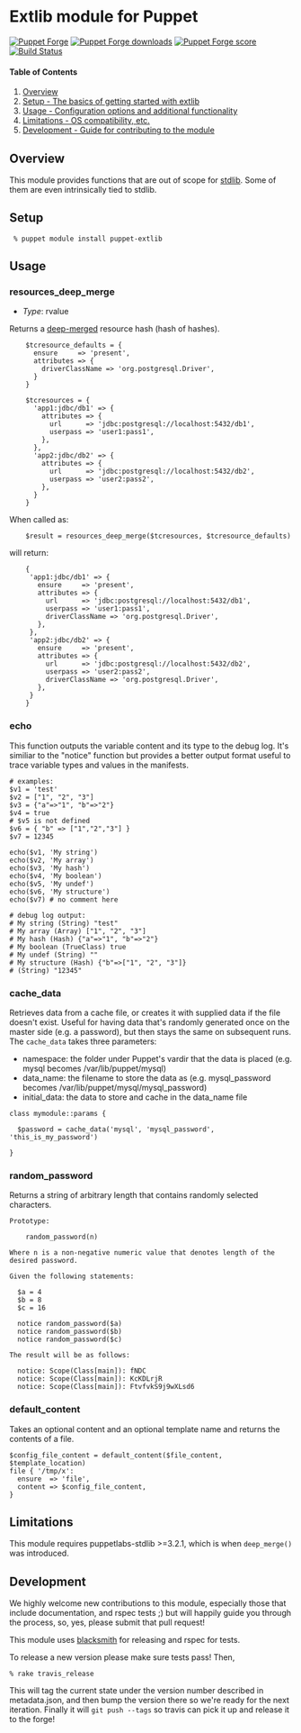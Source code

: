 # Extlib module for Puppet

[![Puppet Forge](http://img.shields.io/puppetforge/v/puppet/extlib.svg)](https://forge.puppetlabs.com/puppet/extlib)
[![Puppet Forge downloads](https://img.shields.io/puppetforge/dt/puppet/extlib.svg)](https://forge.puppetlabs.com/puppet/extlib)
[![Puppet Forge score](https://img.shields.io/puppetforge/f/puppet/extlib.svg)](https://forge.puppetlabs.com/puppet/extlib)
[![Build Status](https://travis-ci.org/voxpupuli/puppet-extlib.png)](https://travis-ci.org/voxpupuli/puppet-extlib)

#### Table of Contents

1. [Overview](#overview)
3. [Setup - The basics of getting started with extlib](#setup)
4. [Usage - Configuration options and additional functionality](#usage)
5. [Limitations - OS compatibility, etc.](#limitations)
6. [Development - Guide for contributing to the module](#development)

## Overview

This module provides functions that are out of scope for [stdlib](https://github.com/puppetlabs/puppetlabs-stdlib).
Some of them are even intrinsically tied to stdlib.

## Setup

```console
 % puppet module install puppet-extlib
```

## Usage

### resources_deep_merge

- *Type*: rvalue

Returns a [deep-merged](#deep_merge) resource hash (hash of hashes).

```puppet
    $tcresource_defaults = {
      ensure     => 'present',
      attributes => {
        driverClassName => 'org.postgresql.Driver',
      }
    }

    $tcresources = {
      'app1:jdbc/db1' => {
        attributes => {
          url      => 'jdbc:postgresql://localhost:5432/db1',
          userpass => 'user1:pass1',
        },
      },
      'app2:jdbc/db2' => {
        attributes => {
          url      => 'jdbc:postgresql://localhost:5432/db2',
          userpass => 'user2:pass2',
        },
      }
    }
```

When called as:

```puppet
    $result = resources_deep_merge($tcresources, $tcresource_defaults)
```

will return:

```puppet
    {
     'app1:jdbc/db1' => {
       ensure     => 'present',
       attributes => {
         url      => 'jdbc:postgresql://localhost:5432/db1',
         userpass => 'user1:pass1',
         driverClassName => 'org.postgresql.Driver',
       },
     },
     'app2:jdbc/db2' => {
       ensure     => 'present',
       attributes => {
         url      => 'jdbc:postgresql://localhost:5432/db2',
         userpass => 'user2:pass2',
         driverClassName => 'org.postgresql.Driver',
       },
     }
    }
```

### echo

This function outputs the variable content and its type to the
debug log. It's similiar to the "notice" function but provides
a better output format useful to trace variable types and values
in the manifests.

```puppet
# examples:
$v1 = 'test'
$v2 = ["1", "2", "3"]
$v3 = {"a"=>"1", "b"=>"2"}
$v4 = true
# $v5 is not defined
$v6 = { "b" => ["1","2","3"] }
$v7 = 12345

echo($v1, 'My string')
echo($v2, 'My array')
echo($v3, 'My hash')
echo($v4, 'My boolean')
echo($v5, 'My undef')
echo($v6, 'My structure')
echo($v7) # no comment here

# debug log output:
# My string (String) "test"
# My array (Array) ["1", "2", "3"]
# My hash (Hash) {"a"=>"1", "b"=>"2"}
# My boolean (TrueClass) true
# My undef (String) ""
# My structure (Hash) {"b"=>["1", "2", "3"]}
# (String) "12345"
```

### cache_data

Retrieves data from a cache file, or creates it with supplied data if the file
doesn't exist. Useful for having data that's randomly generated once on the
master side (e.g. a password), but then stays the same on subsequent runs. The
`cache_data` takes three parameters:

* namespace: the folder under Puppet's vardir that the data is placed (e.g. mysql
  becomes /var/lib/puppet/mysql)
* data_name: the filename to store the data as (e.g. mysql_password becomes /var/lib/puppet/mysql/mysql_password)
* initial_data: the data to store and cache in the data_name file

```puppet
class mymodule::params {

  $password = cache_data('mysql', 'mysql_password', 'this_is_my_password')

}
```

### random_password

Returns a string of arbitrary length that contains randomly selected characters.

```
Prototype:

    random_password(n)

Where n is a non-negative numeric value that denotes length of the desired password.

Given the following statements:

  $a = 4
  $b = 8
  $c = 16

  notice random_password($a)
  notice random_password($b)
  notice random_password($c)

The result will be as follows:

  notice: Scope(Class[main]): fNDC
  notice: Scope(Class[main]): KcKDLrjR
  notice: Scope(Class[main]): FtvfvkS9j9wXLsd6
```

### default_content

Takes an optional content and an optional template name and returns the contents
of a file.

```puppet
$config_file_content = default_content($file_content, $template_location)
file { '/tmp/x':
  ensure  => 'file',
  content => $config_file_content,
}
```

## Limitations

This module requires puppetlabs-stdlib >=3.2.1, which is when `deep_merge()`
was introduced.

## Development

We highly welcome new contributions to this module, especially those that
include documentation, and rspec tests ;) but will happily guide you through
the process, so, yes, please submit that pull request!

This module uses [blacksmith](https://github.com/maestrodev/puppet-blacksmith)
for releasing and rspec for tests.

To release a new version please make sure tests pass! Then,

```shell
% rake travis_release
```

This will tag the current state under the version number described in
metadata.json, and then bump the version there so we're ready for the next
iteration. Finally it will `git push --tags` so travis can pick it up and
release it to the forge!
